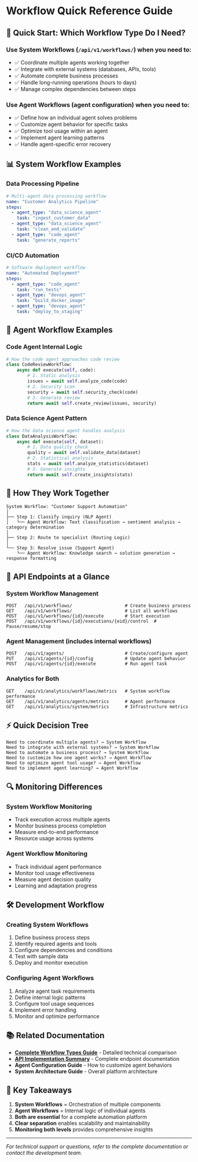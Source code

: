 # Workflow Quick Reference Guide

## 🚀 Quick Start: Which Workflow Type Do I Need?

### Use **System Workflows** (`/api/v1/workflows/`) when you need to:
- ✅ Coordinate multiple agents working together
- ✅ Integrate with external systems (databases, APIs, tools)
- ✅ Automate complete business processes
- ✅ Handle long-running operations (hours to days)
- ✅ Manage complex dependencies between steps

### Use **Agent Workflows** (agent configuration) when you need to:
- ✅ Define how an individual agent solves problems
- ✅ Customize agent behavior for specific tasks
- ✅ Optimize tool usage within an agent
- ✅ Implement agent learning patterns
- ✅ Handle agent-specific error recovery

## 📊 System Workflow Examples

### Data Processing Pipeline
```yaml
# Multi-agent data processing workflow
name: "Customer Analytics Pipeline"
steps:
  - agent_type: "data_science_agent"
    task: "ingest_customer_data"
  - agent_type: "data_science_agent" 
    task: "clean_and_validate"
  - agent_type: "code_agent"
    task: "generate_reports"
```

### CI/CD Automation
```yaml
# Software deployment workflow
name: "Automated Deployment"
steps:
  - agent_type: "code_agent"
    task: "run_tests"
  - agent_type: "devops_agent"
    task: "build_docker_image"
  - agent_type: "devops_agent"
    task: "deploy_to_staging"
```

## 🤖 Agent Workflow Examples

### Code Agent Internal Logic
```python
# How the code agent approaches code review
class CodeReviewWorkflow:
    async def execute(self, code):
        # 1. Static analysis
        issues = await self.analyze_code(code)
        # 2. Security scan
        security = await self.security_check(code)
        # 3. Generate review
        return await self.create_review(issues, security)
```

### Data Science Agent Pattern
```python
# How the data science agent handles analysis
class DataAnalysisWorkflow:
    async def execute(self, dataset):
        # 1. Data quality check
        quality = await self.validate_data(dataset)
        # 2. Statistical analysis
        stats = await self.analyze_statistics(dataset)
        # 3. Generate insights
        return await self.create_insights(stats)
```

## 🔄 How They Work Together

```
System Workflow: "Customer Support Automation"
│
├── Step 1: Classify inquiry (NLP Agent)
│   └── Agent Workflow: Text classification → sentiment analysis → category determination
│
├── Step 2: Route to specialist (Routing Logic)
│
└── Step 3: Resolve issue (Support Agent)
    └── Agent Workflow: Knowledge search → solution generation → response formatting
```

## 📡 API Endpoints at a Glance

### System Workflow Management
```http
POST   /api/v1/workflows/                    # Create business process
GET    /api/v1/workflows/                    # List all workflows
POST   /api/v1/workflows/{id}/execute        # Start execution
POST   /api/v1/workflows/{id}/executions/{eid}/control  # Pause/resume/stop
```

### Agent Management (includes internal workflows)
```http
POST   /api/v1/agents/                       # Create/configure agent
PUT    /api/v1/agents/{id}/config            # Update agent behavior
POST   /api/v1/agents/{id}/execute           # Run agent task
```

### Analytics for Both
```http
GET    /api/v1/analytics/workflows/metrics   # System workflow performance
GET    /api/v1/analytics/agents/metrics      # Agent performance
GET    /api/v1/analytics/system/metrics      # Infrastructure metrics
```

## ⚡ Quick Decision Tree

```
Need to coordinate multiple agents? → System Workflow
Need to integrate with external systems? → System Workflow
Need to automate a business process? → System Workflow
Need to customize how one agent works? → Agent Workflow
Need to optimize agent tool usage? → Agent Workflow
Need to implement agent learning? → Agent Workflow
```

## 🔍 Monitoring Differences

### System Workflow Monitoring
- Track execution across multiple agents
- Monitor business process completion
- Measure end-to-end performance
- Resource usage across systems

### Agent Workflow Monitoring
- Track individual agent performance
- Monitor tool usage effectiveness
- Measure agent decision quality
- Learning and adaptation progress

## 🛠️ Development Workflow

### Creating System Workflows
1. Define business process steps
2. Identify required agents and tools
3. Configure dependencies and conditions
4. Test with sample data
5. Deploy and monitor execution

### Configuring Agent Workflows
1. Analyze agent task requirements
2. Define internal logic patterns
3. Configure tool usage sequences
4. Implement error handling
5. Monitor and optimize performance

## 📚 Related Documentation

- **[Complete Workflow Types Guide](./workflow_types_explanation.md)** - Detailed technical comparison
- **[API Implementation Summary](./api_implementation_summary.md)** - Complete endpoint documentation
- **Agent Configuration Guide** - How to customize agent behaviors
- **System Architecture Guide** - Overall platform architecture

## 🎯 Key Takeaways

1. **System Workflows** = Orchestration of multiple components
2. **Agent Workflows** = Internal logic of individual agents
3. **Both are essential** for a complete automation platform
4. **Clear separation** enables scalability and maintainability
5. **Monitoring both levels** provides comprehensive insights

---
*For technical support or questions, refer to the complete documentation or contact the development team.*